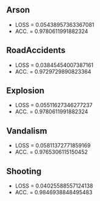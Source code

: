 ## Arson
- LOSS = 0.05438957363367081
- ACC. = 0.9780611991882324
## RoadAccidents
- LOSS = 0.03845454007387161
- ACC. = 0.9729729890823364
## Explosion
- LOSS = 0.05511627346277237
- ACC. = 0.9780611991882324
## Vandalism
- LOSS = 0.05811372771859169
- ACC. = 0.9765306115150452
## Shooting
- LOSS = 0.04025588557124138
- ACC. = 0.9846938848495483

